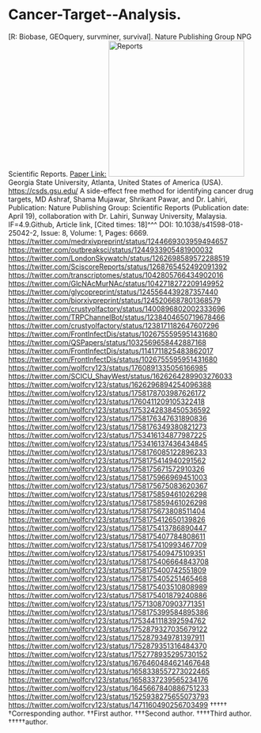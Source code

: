 # Cancer-Target--Analysis.
[R: Biobase, GEOquery, survminer, survival].
Nature Publishing Group NPG Scientific Reports.
[Paper Link:](https://www.ncbi.nlm.nih.gov/pubmed/29703908)
<img width="274" alt="Reports" src="https://github.com/spawar2/Cancer-Target--Analysis/assets/25118302/b542588c-40f6-4a9b-9b10-22b203ed2b15">
Georgia State University, Atlanta, United States of America (USA).
https://csds.gsu.edu/
A side-effect free method for identifying cancer drug targets, MD Ashraf, Shama Mujawar, Shrikant Pawar, and Dr. Lahiri, Publication: Nature Publishing Group: Scientific Reports (Publication date: April 19), collaboration with Dr. Lahiri, Sunway University, Malaysia. IF=4.9.Github, Article link, [Cited times: 18]^^^ DOI: 10.1038/s41598-018-25042-2, Issue: 8, Volume: 1, Pages: 6669.
https://twitter.com/medrxivpreprint/status/1244669303959494657
https://twitter.com/outbreaksci/status/1244933905481900032
https://twitter.com/LondonSkywatch/status/1262698589572288519
https://twitter.com/SciscoreReports/status/1268765452492091392
https://twitter.com/transcriptomes/status/1042805766434902016
https://twitter.com/GlcNAcMurNAc/status/1042718272209149952
https://twitter.com/glycopreprint/status/1245564439287357440
https://twitter.com/biorxivpreprint/status/1245206687801368579
https://twitter.com/crustyolfactory/status/1400896802002333696
https://twitter.com/TRPChannelBot/status/1238404650719678466
https://twitter.com/crustyolfactory/status/1238171182647607296
https://twitter.com/FrontInfectDis/status/1026755595951431680
https://twitter.com/QSPapers/status/1032569658442887168
https://twitter.com/FrontInfectDis/status/1141711825483862017
https://twitter.com/FrontInfectDis/status/1026755595951431680
https://twitter.com/wolfcry123/status/1760891335056166985
https://twitter.com/SCICU_ShayWest/status/1626264289903276033
https://twitter.com/wolfcry123/status/1626296894254096388
https://twitter.com/wolfcry123/status/1758178703987626172
https://twitter.com/wolfcry123/status/1760411209105322418
https://twitter.com/wolfcry123/status/1753242838450536592
https://twitter.com/wolfcry123/status/1758176347631890836
https://twitter.com/wolfcry123/status/1758176349380821273
https://twitter.com/wolfcry123/status/1753416134877987225
https://twitter.com/wolfcry123/status/1753416137436434845
https://twitter.com/wolfcry123/status/1758176085122896233
https://twitter.com/wolfcry123/status/1758175414940291562
https://twitter.com/wolfcry123/status/1758175671572910326
https://twitter.com/wolfcry123/status/1758175966969451003
https://twitter.com/wolfcry123/status/1758175675083620367
https://twitter.com/wolfcry123/status/1758175859461026298
https://twitter.com/wolfcry123/status/1758175859461026298
https://twitter.com/wolfcry123/status/1758175673808511404
https://twitter.com/wolfcry123/status/1758175412650139826
https://twitter.com/wolfcry123/status/1758175413786890447
https://twitter.com/wolfcry123/status/1758175407784808611
https://twitter.com/wolfcry123/status/1758175410993467709
https://twitter.com/wolfcry123/status/1758175409475109351
https://twitter.com/wolfcry123/status/1758175406664843708
https://twitter.com/wolfcry123/status/1758175400742551809
https://twitter.com/wolfcry123/status/1758175405251465468
https://twitter.com/wolfcry123/status/1758175403510808989
https://twitter.com/wolfcry123/status/1758175401879240886
https://twitter.com/wolfcry123/status/1757130870903771351
https://twitter.com/wolfcry123/status/1758175399584895386
https://twitter.com/wolfcry123/status/1753441118392594762
https://twitter.com/wolfcry123/status/1752879327035679122
https://twitter.com/wolfcry123/status/1752879349781397911
https://twitter.com/wolfcry123/status/1752879351316484370
https://twitter.com/wolfcry123/status/1752778935295730152
https://twitter.com/wolfcry123/status/1676460484621467648
https://twitter.com/wolfcry123/status/1658338557273022465
https://twitter.com/wolfcry123/status/1658337239565234176
https://twitter.com/wolfcry123/status/1645667840886751233
https://twitter.com/wolfcry123/status/1525938275655073793
https://twitter.com/wolfcry123/status/1471160490256703499
†††††
†Corresponding author. ††First author. †††Second author. ††††Third author. †††††author.
